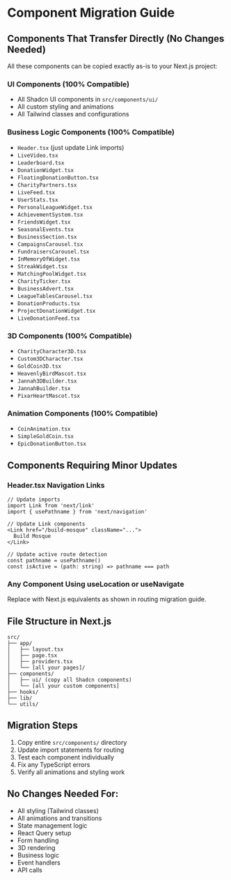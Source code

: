 
# Component Migration Guide

## Components That Transfer Directly (No Changes Needed)

All these components can be copied exactly as-is to your Next.js project:

### UI Components (100% Compatible)
- All Shadcn UI components in `src/components/ui/`
- All custom styling and animations
- All Tailwind classes and configurations

### Business Logic Components (100% Compatible)
- `Header.tsx` (just update Link imports)
- `LiveVideo.tsx`
- `Leaderboard.tsx`
- `DonationWidget.tsx`
- `FloatingDonationButton.tsx`
- `CharityPartners.tsx`
- `LiveFeed.tsx`
- `UserStats.tsx`
- `PersonalLeagueWidget.tsx`
- `AchievementSystem.tsx`
- `FriendsWidget.tsx`
- `SeasonalEvents.tsx`
- `BusinessSection.tsx`
- `CampaignsCarousel.tsx`
- `FundraisersCarousel.tsx`
- `InMemoryOfWidget.tsx`
- `StreakWidget.tsx`
- `MatchingPoolWidget.tsx`
- `CharityTicker.tsx`
- `BusinessAdvert.tsx`
- `LeagueTablesCarousel.tsx`
- `DonationProducts.tsx`
- `ProjectDonationWidget.tsx`
- `LiveDonationFeed.tsx`

### 3D Components (100% Compatible)
- `CharityCharacter3D.tsx`
- `Custom3DCharacter.tsx`
- `GoldCoin3D.tsx`
- `HeavenlyBirdMascot.tsx`
- `Jannah3DBuilder.tsx`
- `JannahBuilder.tsx`
- `PixarHeartMascot.tsx`

### Animation Components (100% Compatible)
- `CoinAnimation.tsx`
- `SimpleGoldCoin.tsx`
- `EpicDonationButton.tsx`

## Components Requiring Minor Updates

### Header.tsx Navigation Links
```tsx
// Update imports
import Link from 'next/link'
import { usePathname } from 'next/navigation'

// Update Link components
<Link href="/build-mosque" className="...">
  Build Mosque
</Link>

// Update active route detection
const pathname = usePathname()
const isActive = (path: string) => pathname === path
```

### Any Component Using useLocation or useNavigate
Replace with Next.js equivalents as shown in routing migration guide.

## File Structure in Next.js
```
src/
├── app/
│   ├── layout.tsx
│   ├── page.tsx
│   ├── providers.tsx
│   └── [all your pages]/
├── components/
│   ├── ui/ (copy all Shadcn components)
│   └── [all your custom components]
├── hooks/
├── lib/
└── utils/
```

## Migration Steps
1. Copy entire `src/components/` directory
2. Update import statements for routing
3. Test each component individually
4. Fix any TypeScript errors
5. Verify all animations and styling work

## No Changes Needed For:
- All styling (Tailwind classes)
- All animations and transitions
- State management logic
- React Query setup
- Form handling
- 3D rendering
- Business logic
- Event handlers
- API calls
